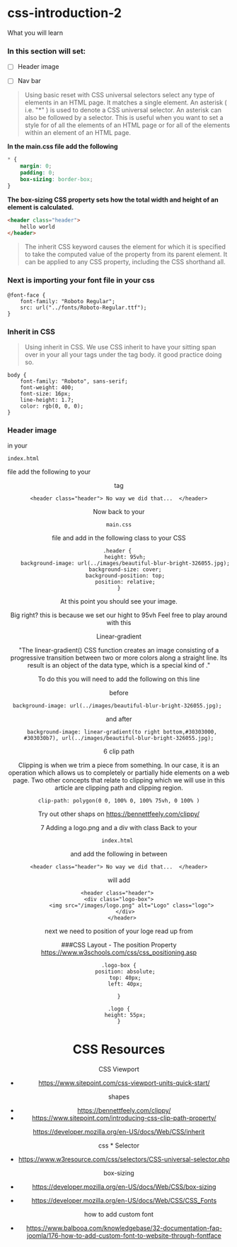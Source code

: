 # css-introduction-2 

What you will learn 

### In this section will set:  


- [ ] Header image

- [ ] Nav bar 

> Using basic reset with CSS universal selectors select any type of elements in an HTML page. It matches a single element. An asterisk ( i.e. "*" ) is used to denote a CSS universal selector. An asterisk can also be followed by a selector. This is useful when you want to set a style for of all the elements of an HTML page or for all of the elements within an element of an HTML page. 

**In the main.css file add the following**
```css
* {
    margin: 0;
    padding: 0;
    box-sizing: border-box;
}
```
**The box-sizing CSS property sets how the total width and height of an element is calculated.**


```html
<header class="header">
    hello world
</header>
```

> The inherit CSS keyword causes the element for which it is specified to take the computed value of the property from its parent element. It can be applied to any CSS property, including the CSS shorthand all.

###  Next is importing your font file in your css
 
```
@font-face {
    font-family: "Roboto Regular";
    src: url("../fonts/Roboto-Regular.ttf");
}
```
### Inherit in CSS

>  Using inherit in CSS. We use CSS inherit to have your sitting span over in your all your tags under the tag body. it good practice doing so.

```
body {
    font-family: "Roboto", sans-serif;
    font-weight: 400;
    font-size: 16px;
    line-height: 1.7;
    color: rgb(0, 0, 0);
}
```

 
### Header image 

in your 

````
index.html 
````  
file add the following to your  <header> tag 

```
<header class="header"> No way we did that...  </header>
```

Now back to your 

```
main.css
``` 
file and add in the following class to your CSS 


```
.header { 
    height: 95vh;
    background-image: url(../images/beautiful-blur-bright-326055.jpg);
    background-size: cover;
    background-position: top;
    position: relative;
}
```
At this point you should see your image. 

Big right? this is because we set our hight to 95vh 
Feel free to play around with this 

Linear-gradient

"The linear-gradient() CSS function creates an image consisting of a progressive transition between two or more colors along a straight line. Its result is an object of the <gradient> data type, which is a special kind of <image>."

To do this you will need to add the following on this line

before 
```
background-image: url(../images/beautiful-blur-bright-326055.jpg); 
```

and after 

```
  background-image: linear-gradient(to right bottom,#30303000, #303030b7), url(../images/beautiful-blur-bright-326055.jpg);
```
 
 6 clip path

Clipping is when we trim a piece from something. In our case, it is an operation which allows us to completely or partially hide elements on a web page. Two other concepts that relate to clipping which we will use in this article are clipping path and clipping region.

```
clip-path: polygon(0 0, 100% 0, 100% 75vh, 0 100% )
```
Try out other shaps on  https://bennettfeely.com/clippy/


 7 Adding a logo.png and a div with class 
Back to your

````
index.html 
````  
and add the following in between 

```
<header class="header"> No way we did that...  </header>
```
will add 

```
<header class="header"> 
<div class="logo-box">
        <img src="/images/logo.png" alt="Logo" class="logo">
    </div>
  </header>
```
next we need to position of your loge read up from  

###CSS Layout - The position Property
https://www.w3schools.com/css/css_positioning.asp
```
.logo-box {
    position: absolute;
    top: 40px;
    left: 40px;
    
}

.logo {
    height: 55px;
}
```

# CSS Resources

 CSS Viewport
- https://www.sitepoint.com/css-viewport-units-quick-start/

 shapes
 - https://bennettfeely.com/clippy/
 - https://www.sitepoint.com/introducing-css-clip-path-property/

 https://developer.mozilla.org/en-US/docs/Web/CSS/inherit

 css * Selector
 - https://www.w3resource.com/css/selectors/CSS-universal-selector.php

 box-sizing
 - https://developer.mozilla.org/en-US/docs/Web/CSS/box-sizing

- https://developer.mozilla.org/en-US/docs/Web/CSS/CSS_Fonts

 how to add custom font 
 - https://www.balbooa.com/knowledgebase/32-documentation-faq-joomla/176-how-to-add-custom-font-to-website-through-fontface
